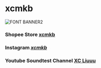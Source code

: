 # xcmkb

![FONT BANNER2](https://user-images.githubusercontent.com/79617315/150896025-84734927-8556-42e7-a86a-dfe9486511f7.png)

### Shopee Store [xcmkb](https://shopee.com.my/xchclow3)
### Instagram [_xcmkb_](https://www.instagram.com/_xcmkb_/)
### Youtube Soundtest Channel [XC Liuuu](https://www.youtube.com/channel/UCvQI0v8S-CBj1n7SkNGDPmw)
